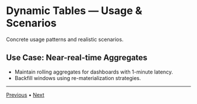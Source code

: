 # Dynamic Tables — Usage & Scenarios

Concrete usage patterns and realistic scenarios.


## Use Case: Near-real-time Aggregates
- Maintain rolling aggregates for dashboards with 1-minute latency.
- Backfill windows using re-materialization strategies.

---

[Previous](./3-setup.md) • [Next](./5-testing-and-validation.md)
